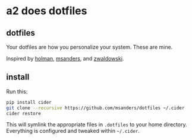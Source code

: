 # a2 does dotfiles

## dotfiles

Your dotfiles are how you personalize your system. These are mine.

Inspired by [holman](https://github.com/holman/dotfiles), [msanders](https://github.com/msanders), and [zwaldowski](https://github.com/zwaldowski/dotfiles).

## install

Run this:

```sh
pip install cider
git clone --recursive https://github.com/msanders/dotfiles ~/.cider
cider restore
```

This will symlink the appropriate files in `.dotfiles` to your home directory.
Everything is configured and tweaked within `~/.cider`.
